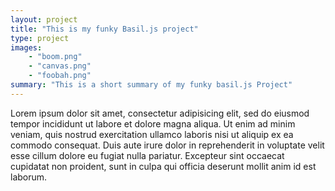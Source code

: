 ```yaml
---
layout: project
title: "This is my funky Basil.js project"
type: project
images:
    - "boom.png"
    - "canvas.png"
    - "foobah.png"
summary: "This is a short summary of my funky basil.js Project"
---
```


Lorem ipsum dolor sit amet, consectetur adipisicing elit, sed do eiusmod tempor incididunt ut labore et dolore magna aliqua. Ut enim ad minim veniam, quis nostrud exercitation ullamco laboris nisi ut aliquip ex ea commodo consequat. Duis aute irure dolor in reprehenderit in voluptate velit esse cillum dolore eu fugiat nulla pariatur. Excepteur sint occaecat cupidatat non proident, sunt in culpa qui officia deserunt mollit anim id est laborum.  



